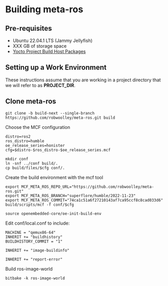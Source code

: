 # Building meta-ros

## Pre-requisites
* Ubuntu 22.04.1 LTS (Jammy Jellyfish)
* XXX GB of storage space
* [Yocto Project Build Host Packages](https://docs.yoctoproject.org/brief-yoctoprojectqs/index.html)

## Setting up a Work Environment

These instructions assume that you are working in a project directory that we will refer to as **PROJECT_DIR**.

## Clone meta-ros

```
git clone -b build-next --single-branch  https://github.com/robwoolley/meta-ros.git build
```

Choose the MCF configuration
```
distro=ros2
ros_distro=humble
oe_release_series=honister
cfg=$distro-$ros_distro-$oe_release_series.mcf

mkdir conf
ln -snf ../conf build/.
cp build/files/$cfg conf/.
```

Create the build environment with the mcf tool
```
export MCF_META_ROS_REPO_URL="https://github.com/robwoolley/meta-ros.git"
export MCF_META_ROS_BRANCH="superflore/humble/2022-11-23"
export MCF_META_ROS_COMMIT="74ca1c51a6f27210143af7ca95ccf8c8cad033d6"
build/scripts/mcf -f conf/$cfg
```

```
source openembedded-core/oe-init-build-env
```

Edit conf/local.conf to include:
```
MACHINE = "qemux86-64"
INHERIT += "buildhistory"
BUILDHISTORY_COMMIT = "1"

INHERIT += "image-buildinfo"

INHERIT += "report-error"
```

Build ros-image-world
```
bitbake -k ros-image-world
```
